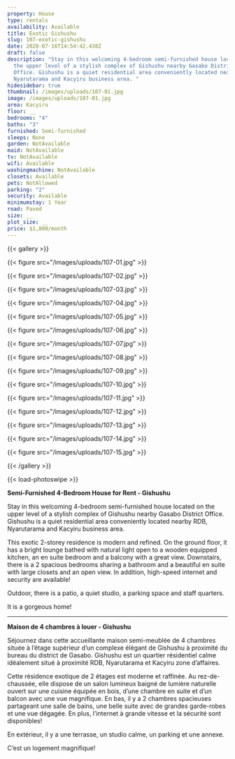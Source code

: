 ```yaml
---
property: House
type: rentals
availability: Available
title: Exotic Gishushu
slug: 107-exotic-gishushu
date: 2020-07-16T14:54:42.438Z
draft: false
description: "Stay in this welcoming 4-bedroom semi-furnished house located on
  the upper level of a stylish complex of Gishushu nearby Gasabo District
  Office. Gishushu is a quiet residential area conveniently located nearby RDB,
  Nyarutarama and Kacyiru business area. "
hidesidebar: true
thumbnail: /images/uploads/107-01.jpg
image: /images/uploads/107-01.jpg
area: Kacyiru
floor: __
bedrooms: "4"
baths: "3"
furnished: Semi-furnished
sleeps: None
garden: NotAvailable
maid: NotAvailable
tv: NotAvailable
wifi: Available
washingmachine: NotAvailable
closets: Available
pets: NotAllowed
parking: "2"
security: Available
minimumstay: 1 Year
road: Paved
size: __
plot_size: __
price: $1,800/month
---
```

{{< gallery >}}

{{< figure src="/images/uploads/107-01.jpg" >}}

{{< figure src="/images/uploads/107-02.jpg" >}}

{{< figure src="/images/uploads/107-03.jpg" >}}

{{< figure src="/images/uploads/107-04.jpg" >}}

{{< figure src="/images/uploads/107-05.jpg" >}}

{{< figure src="/images/uploads/107-06.jpg" >}}

{{< figure src="/images/uploads/107-07.jpg" >}}

{{< figure src="/images/uploads/107-08.jpg" >}}

{{< figure src="/images/uploads/107-09.jpg" >}}

{{< figure src="/images/uploads/107-10.jpg" >}}

{{< figure src="/images/uploads/107-11.jpg" >}}

{{< figure src="/images/uploads/107-12.jpg" >}}

{{< figure src="/images/uploads/107-13.jpg" >}}

{{< figure src="/images/uploads/107-14.jpg" >}}

{{< figure src="/images/uploads/107-15.jpg" >}}

{{< /gallery >}}

{{< load-photoswipe >}}



**Semi-Furnished 4-Bedroom House for Rent - Gishushu**

Stay in this welcoming 4-bedroom semi-furnished house located on the upper level of a stylish complex of Gishushu nearby Gasabo District Office. Gishushu is a quiet residential area conveniently located nearby RDB, Nyarutarama and Kacyiru business area.

This exotic 2-storey residence is modern and refined. On the ground floor, it has a bright lounge bathed with natural light open to a wooden equipped kitchen, an en suite bedroom and a balcony with a great view. Downstairs, there is a 2 spacious bedrooms sharing a bathroom and a beautiful en suite with large closets and an open view. In addition, high-speed internet and security are available!

Outdoor, there is a patio, a quiet studio, a parking space and staff quarters.

It is a gorgeous home!

- - -

**Maison de 4 chambres à louer - Gishushu**

Séjournez dans cette accueillante maison semi-meublée de 4 chambres située à l’étage supérieur d’un complexe élégant de Gishushu à proximité du bureau du district de Gasabo. Gishushu est un quartier résidentiel calme idéalement situé à proximité RDB, Nyarutarama et Kacyiru zone d’affaires.

Cette résidence exotique de 2 étages est moderne et raffinée. Au rez-de-chaussée, elle dispose de un salon lumineux baigné de lumière naturelle ouvert sur une cuisine équipée en bois, d’une chambre en suite et d’un balcon avec une vue magnifique. En bas, il y a 2 chambres spacieuses partageant une salle de bains, une belle suite avec de grandes garde-robes et une vue dégagée. En plus, l’internet à grande vitesse et la sécurité sont disponibles!

En extérieur, il y a une terrasse, un studio calme, un parking et une annexe.

C’est un logement magnifique!
